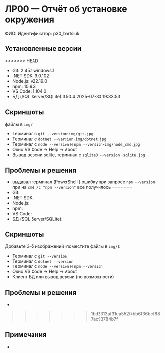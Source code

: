 ﻿# ЛР00 — Отчёт об установке окружения

ФИО: 
Идентификатор: p30_bartsiuk

## Установленные версии
<<<<<<< HEAD
- Git: 2.45.1.windows.1
- .NET SDK: 9.0.102
- Node.js: v22.19.0
- npm: 10.9.3
- VS Code: 1.104.0
- БД (SQL Server/SQLite):3.50.4 2025-07-30 19:33:53

## Скриншоты
файлы в `img/`:
- Терминал с `git --version`-`img/git.jpg`
- Терминал с `dotnet --version`-`img/dotnet.jpg`
- Терминал с `node --version` и `npm --version`-`img/node_cmd.jpg`
- Окно VS Code → Help → About
- Вывод версии sqlite, терминал с `sqlite3 --version` -`sqlite.jpg`

## Проблемы и решения
- выдавал терминал (PowerShell ) ошибку при запросе `npm --version` при 
на `cmd /c "npm --version"` все получилось
=======
- Git: 
- .NET SDK: 
- Node.js: 
- npm: 
- VS Code: 
- БД (SQL Server/SQLite): 

## Скриншоты
Добавьте 3–5 изображений (поместите файлы в `img/`):
- Терминал с `git --version`
- Терминал с `dotnet --version`
- Терминал с `node --version` и `npm --version`
- Окно VS Code → Help → About
- Клиент БД или вывод версии (по возможности)

## Проблемы и решения
- 
>>>>>>> 1bd2313af31ea552f4bb6f36bcf887ac93784b7f

## Примечания
- 
